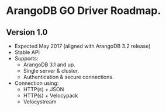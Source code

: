 # ArangoDB GO Driver Roadmap.

## Version 1.0 
- Expected May 2017 (aligned with ArangoDB 3.2 release)
- Stable API 
- Supports:
    - ArangoDB 3.1 and up.
    - Single server & cluster.
    - Authentication & secure connections.
- Connection using:
    - HTTP(s) + JSON
    - HTTP(s) + Velocypack 
    - Velocystream
